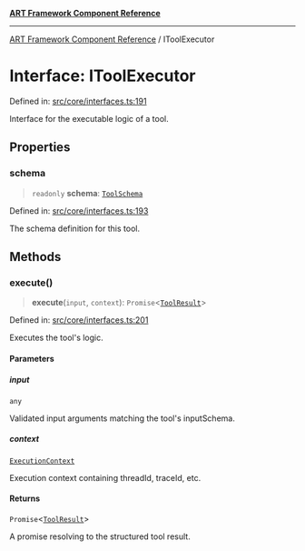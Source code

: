 [**ART Framework Component Reference**](../README.md)

***

[ART Framework Component Reference](../README.md) / IToolExecutor

# Interface: IToolExecutor

Defined in: [src/core/interfaces.ts:191](https://github.com/hashangit/ART/blob/e4c184bd9ffa5ef078ee6a88704f24584b173411/src/core/interfaces.ts#L191)

Interface for the executable logic of a tool.

## Properties

### schema

> `readonly` **schema**: [`ToolSchema`](ToolSchema.md)

Defined in: [src/core/interfaces.ts:193](https://github.com/hashangit/ART/blob/e4c184bd9ffa5ef078ee6a88704f24584b173411/src/core/interfaces.ts#L193)

The schema definition for this tool.

## Methods

### execute()

> **execute**(`input`, `context`): `Promise`\<[`ToolResult`](ToolResult.md)\>

Defined in: [src/core/interfaces.ts:201](https://github.com/hashangit/ART/blob/e4c184bd9ffa5ef078ee6a88704f24584b173411/src/core/interfaces.ts#L201)

Executes the tool's logic.

#### Parameters

##### input

`any`

Validated input arguments matching the tool's inputSchema.

##### context

[`ExecutionContext`](ExecutionContext.md)

Execution context containing threadId, traceId, etc.

#### Returns

`Promise`\<[`ToolResult`](ToolResult.md)\>

A promise resolving to the structured tool result.

